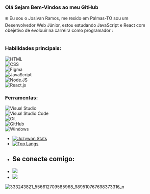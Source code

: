 

### Olá Sejam Bem-Vindos ao meu GitHub
:snowflake:
Eu sou o Josivan Ramos, me resido em Palmas-TO sou um Desenvolvedor Web Júnior, estou estudando JavaScript e React
com obejetivo de evolouir na carreira como programador :
<br/>
<br/>


###  Habilidades principais:

![ HTML ](https://img.shields.io/badge/-HTML-0D1117?style=for-the-badge&logo=html5&labelColor=0D1117)  
![ CSS ](https://img.shields.io/badge/-CSS-0D1117?style=for-the-badge&logo=CSS3&logoColor=1572B6&labelColor=0D1117)  
![ Figma ](https://img.shields.io/badge/-figma-0D1117?style=for-the-badge&logo=figma&labelColor=0D1117)  
![ JavaScript ](https://img.shields.io/badge/-JavaScript-0D1117?style=for-the-badge&logo=javascript&labelColor=0D1117&textColor=0D1117)  
![ Node.JS ](https://img.shields.io/badge/-Node.JS-0D1117?style=for-the-badge&logo=node.js&labelColor=0D1117&textColor=0D1117)  
![ React.js ](https://img.shields.io/badge/-React.js-0D1117?style=for-the-badge&logo=react&labelColor=0D1117)  

###  Ferramentas:

![ Visual Studio ](https://img.shields.io/badge/-Visual%20Studio-0D1117?style=for-the-badge&logo=visual-studio&logoColor=C8A2C8&labelColor=0D1117)  
![ Visual Studio Code ](https://img.shields.io/badge/-Visual%20Studio%20Code-0D1117?style=for-the-badge&logo=visual-studio-code&logoColor=0D1117&labelColor=0D1117)  
![ Git ](https://img.shields.io/badge/-Git-0D1117?style=for-the-badge&logo=git&labelColor=0D1117)  
![ GitHub ](https://img.shields.io/badge/-GitHub-0D1117?style=for-the-badge&logo=github&labelColor=0D1117)  
![ Windows ](https://img.shields.io/badge/-Windows-0D1117?style=for-the-badge&logo=windows&labelColor=0D1117)  

 


  * [![Jozywan Stats](https://github-readme-stats.vercel.app/api?username=JozywanRamos22)](https://github.com/anuraghazra/github-readme-stats)
  * [![Top Langs](https://github-readme-stats.vercel.app/api/top-langs/?username=JozywanRamos22)](https://github.com/anuraghazra/github-readme-stat)
  *  <h2>Se conecte comigo: </h2>
  *  <a href="https://www.instagram.com/jozywan_ramos/"> <img src="https://img.shields.io/badge/Instagram-E4405F?style=for-the-badge&logo=instagram&logoColor=white"></a>
  * <a href="https://www.linkedin.com/in/jozywan-ramos-989769268/"><img src="https://img.shields.io/badge/LinkedIn-0077B5?style=for-the-badge&logo=linkedin&logoColor=white"></a>
  

  



 

![333243821_556612709585968_989510767698373316_n](https://user-images.githubusercontent.com/126177415/222793777-161f83ee-7478-4507-a65c-33cae57b84e3.jpg)
